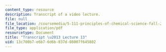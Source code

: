 ```yaml
---
content_type: resource
description: Transcript of a video lecture.
file: null
file_location: /coursemedia/5-111-principles-of-chemical-science-fall-2008/13c700b7e6b76d6b837d08007f645802_5-111F08-L13.pdf
file_type: application/pdf
resourcetype: Document
title: "Transcript \u2013 Lecture 13"
uid: 13c700b7-e6b7-6d6b-837d-08007f645802
---
```

